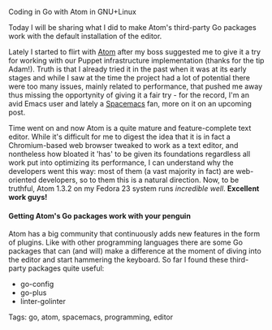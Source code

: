 Coding in Go with Atom in GNU+Linux

Today I will be sharing what I did to make Atom's third-party Go packages work with the default installation of the editor.

Lately I started to flirt with [Atom](https://atom.io "A hackable text editor for the 21st Century") after my boss suggested me to give it a try for working with our Puppet infrastructure implementation (thanks for the tip Adam!).
Truth is that I already tried it in the past when it was at its early stages and while I saw at the time the project had a lot of potential there were too many issues, mainly related to performance, that pushed me away thus missing the opportynity of giving it a fair try - for the record, I'm an avid Emacs user and lately a [Spacemacs](http://spacemacs.org "A community-driven Emacs distribution - The best editor is neither Emacs nor Vim, it's Emacs *and* Vim!") fan, more on it on an upcoming post. 

Time went on and now Atom is a quite mature and feature-complete text editor. While it's difficult for me to digest the idea that it is in fact a Chromium-based web browser tweaked to work as a text editor, and nontheless how bloated it 'has' to be given its foundations regardless all work put into optimizing its performance, I can understand why the developers went this way: most of them (a vast majority in fact) are web-oriented developers, so to them this is a natural direction. Now, to be truthful, Atom 1.3.2 on my Fedora 23 system runs *incredible well*.
**Excellent work guys!**


#### Getting Atom's Go packages work with your penguin
Atom has a big community that continuously adds new features in the form of plugins. Like with other programming languages there are some Go packages that can (and will) make a difference at the moment of diving into the editor and start hammering the keyboard. 
So far I found these third-party packages quite useful:
* go-config
* go-plus
* linter-golinter




Tags: go, atom, spacemacs, programming, editor
